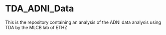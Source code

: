 # TDA_ADNI_Data
This is the repository containing an analysis of the ADNI data analysis using TDA by the MLCB lab of ETHZ
